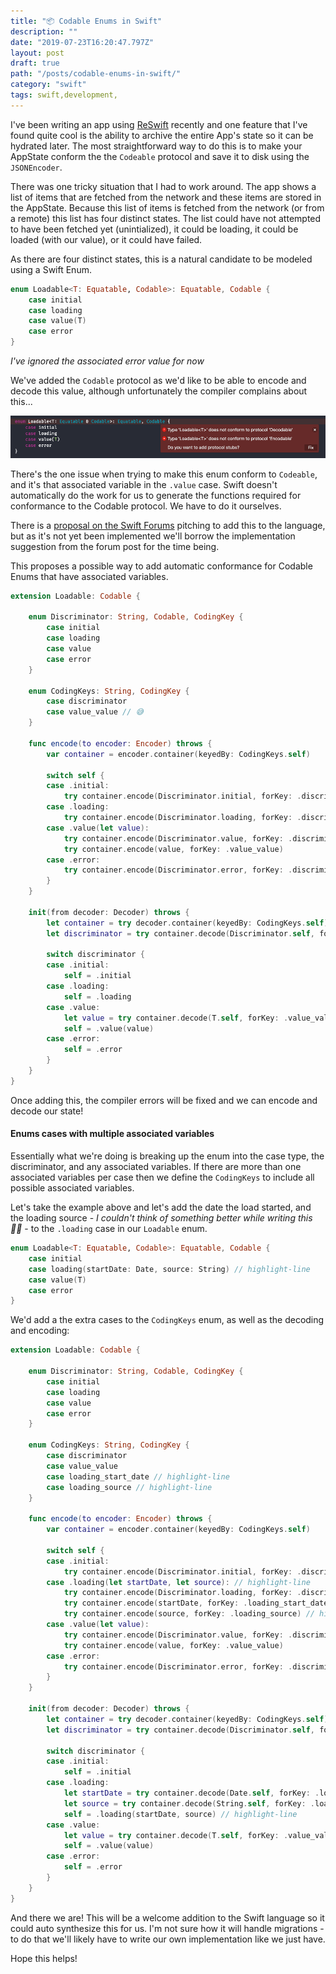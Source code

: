 ```yaml
---
title: "📦 Codable Enums in Swift"
description: ""
date: "2019-07-23T16:20:47.797Z"
layout: post
draft: true
path: "/posts/codable-enums-in-swift/"
category: "swift"
tags: swift,development,
---
```


I've been writing an app using [ReSwift](https://github.com/ReSwift/ReSwift) recently and one feature that I've found quite cool is the ability to archive the entire App's state so it can be hydrated later. The most straightforward way to do this is to make your AppState conform the the `Codeable` protocol and save it to disk using the `JSONEncoder`.

There was one tricky situation that I had to work around. The app shows a list of items that are fetched from the network and these items are stored in the AppState. Because this list of items is fetched from the network (or from a remote) this list has four distinct states. The list could have not attempted to have been fetched yet (unintialized), it could be loading, it could be loaded (with our value), or it could have failed.

As there are four distinct states, this is a natural candidate to be modeled using a Swift Enum.

```swift
enum Loadable<T: Equatable, Codable>: Equatable, Codable {
    case initial
    case loading
    case value(T)
    case error
}
```

_I've ignored the associated error value for now_

We've added the `Codable` protocol as we'd like to be able to encode and decode this value, although unfortunately the compiler complains about this...

![screenshot](./image.png)

There's the one issue when trying to make this enum conform to `Codeable`, and it's that associated variable in the `.value` case. Swift doesn't automatically do the work for us to generate the functions required for conformance to the Codable protocol. We have to do it ourselves.

There is a [proposal on the Swift Forums](https://forums.swift.org/t/automatic-codable-conformance-for-enums-with-associated-values-that-themselves-conform-to-codable/11499/16) pitching to add this to the language, but as it's not yet been implemented we'll borrow the implementation suggestion from the forum post for the time being.

This proposes a possible way to add automatic conformance for Codable Enums that have associated variables. 

```swift
extension Loadable: Codable {

    enum Discriminator: String, Codable, CodingKey {
        case initial
        case loading
        case value
        case error
    }

    enum CodingKeys: String, CodingKey {
        case discriminator
        case value_value // 😅
    }

    func encode(to encoder: Encoder) throws {
        var container = encoder.container(keyedBy: CodingKeys.self)

        switch self {
        case .initial:
            try container.encode(Discriminator.initial, forKey: .discriminator)
        case .loading:
            try container.encode(Discriminator.loading, forKey: .discriminator)
        case .value(let value):
            try container.encode(Discriminator.value, forKey: .discriminator)
            try container.encode(value, forKey: .value_value)
        case .error:
            try container.encode(Discriminator.error, forKey: .discriminator)
        }
    }

    init(from decoder: Decoder) throws {
        let container = try decoder.container(keyedBy: CodingKeys.self)
        let discriminator = try container.decode(Discriminator.self, forKey: CodingKeys.discriminator)

        switch discriminator {
        case .initial:
            self = .initial
        case .loading:
            self = .loading
        case .value:
            let value = try container.decode(T.self, forKey: .value_value)
            self = .value(value)
        case .error:
            self = .error
        }
    }
}
```

Once adding this, the compiler errors will be fixed and we can encode and decode our state!

#### Enums cases with multiple associated variables

Essentially what we're doing is breaking up the enum into the case type, the discriminator, and any associated variables. If there are more than one associated variables per case then we define the `CodingKeys` to include all possible associated variables.

Let's take the example above and let's add the date the load started, and the loading source - _I couldn't think of something better while writing this 🤷‍♂️_ - to the `.loading` case in our `Loadable` enum.

```swift
enum Loadable<T: Equatable, Codable>: Equatable, Codable {
    case initial
    case loading(startDate: Date, source: String) // highlight-line
    case value(T)
    case error
}
```

We'd add a the extra cases to the `CodingKeys` enum, as well as the decoding and encoding:

```swift
extension Loadable: Codable {

    enum Discriminator: String, Codable, CodingKey {
        case initial
        case loading
        case value
        case error
    }

    enum CodingKeys: String, CodingKey {
        case discriminator
        case value_value
        case loading_start_date // highlight-line
        case loading_source // highlight-line
    }

    func encode(to encoder: Encoder) throws {
        var container = encoder.container(keyedBy: CodingKeys.self)

        switch self {
        case .initial:
            try container.encode(Discriminator.initial, forKey: .discriminator)
        case .loading(let startDate, let source): // highlight-line
            try container.encode(Discriminator.loading, forKey: .discriminator) // highlight-line
            try container.encode(startDate, forKey: .loading_start_date) // highlight-line
            try container.encode(source, forKey: .loading_source) // highlight-line
        case .value(let value):
            try container.encode(Discriminator.value, forKey: .discriminator)
            try container.encode(value, forKey: .value_value)
        case .error:
            try container.encode(Discriminator.error, forKey: .discriminator)
        }
    }

    init(from decoder: Decoder) throws {
        let container = try decoder.container(keyedBy: CodingKeys.self)
        let discriminator = try container.decode(Discriminator.self, forKey: CodingKeys.discriminator)

        switch discriminator {
        case .initial:
            self = .initial
        case .loading:
            let startDate = try container.decode(Date.self, forKey: .loading_start_date) // highlight-line
            let source = try container.decode(String.self, forKey: .loading_source) // highlight-line
            self = .loading(startDate, source) // highlight-line
        case .value:
            let value = try container.decode(T.self, forKey: .value_value)
            self = .value(value)
        case .error:
            self = .error
        }
    }
}
```

And there we are! This will be a welcome addition to the Swift language so it could auto synthesize this for us. I'm not sure how it will handle migrations - to do that we'll likely have to write our own implementation like we just have.

Hope this helps!
